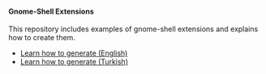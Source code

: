 #### Gnome-Shell Extensions 

This repository includes examples of gnome-shell extensions and explains how to create them.

* [Learn how to generate (English)](https://busracagliyan.github.io/Gnome-Extension-Examples/howToCreate/ing/index.html)
* [Learn how to generate (Turkish)](https://busracagliyan.github.io/Gnome-Extension-Examples/howToCreate/tr/index.html) 
